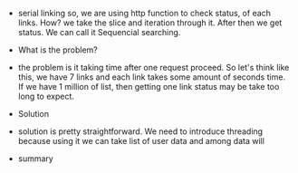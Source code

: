 * serial linking
so, we are using http function to check status,
of each links. How?
we take the slice and iteration through it. After
then we get status. We can call it Sequencial searching.

* What is the problem?
- the problem is it taking time after one request proceed.
So let's think like this, we have 7 links and each link takes
some amount of seconds time. If we have 1 million of list, then 
getting one link status may be take too long to expect.

* Solution
- solution is pretty straightforward. We need to introduce threading
because using it we can take list of user data and among data will 


* summary
